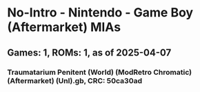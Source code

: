 # No-Intro - Nintendo - Game Boy (Aftermarket) MIAs
## Games: 1, ROMs: 1, as of 2025-04-07

### Traumatarium Penitent (World) (ModRetro Chromatic) (Aftermarket) (Unl).gb, CRC: 50ca30ad
